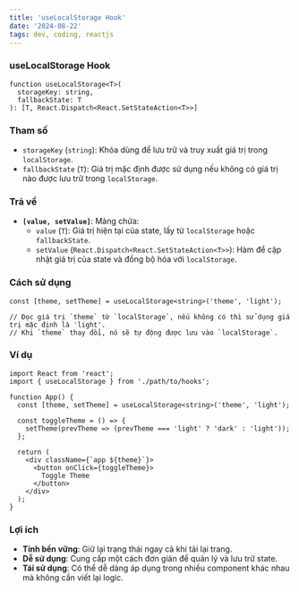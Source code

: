 ```yaml
---
title: 'useLocalStorage Hook'
date: '2024-08-22'
tags: dev, coding, reactjs
---
```


### useLocalStorage Hook

```tsx
function useLocalStorage<T>(
  storageKey: string,
  fallbackState: T
): [T, React.Dispatch<React.SetStateAction<T>>]

```

### **Tham số**

- `storageKey` (`string`): Khóa dùng để lưu trữ và truy xuất giá trị trong `localStorage`.
- `fallbackState` (`T`): Giá trị mặc định được sử dụng nếu không có giá trị nào được lưu trữ trong `localStorage`.

### **Trả về**

- **`[value, setValue]`**: Mảng chứa:
    - `value` (`T`): Giá trị hiện tại của state, lấy từ `localStorage` hoặc `fallbackState`.
    - `setValue` (`React.Dispatch<React.SetStateAction<T>>`): Hàm để cập nhật giá trị của state và đồng bộ hóa với `localStorage`.

### **Cách sử dụng**

```tsx
const [theme, setTheme] = useLocalStorage<string>('theme', 'light');

// Đọc giá trị `theme` từ `localStorage`, nếu không có thì sử dụng giá trị mặc định là 'light'.
// Khi `theme` thay đổi, nó sẽ tự động được lưu vào `localStorage`.

```

### **Ví dụ**

```tsx
import React from 'react';
import { useLocalStorage } from './path/to/hooks';

function App() {
  const [theme, setTheme] = useLocalStorage<string>('theme', 'light');

  const toggleTheme = () => {
    setTheme(prevTheme => (prevTheme === 'light' ? 'dark' : 'light'));
  };

  return (
    <div className={`app ${theme}`}>
      <button onClick={toggleTheme}>
        Toggle Theme
      </button>
    </div>
  );
}

```

### **Lợi ích**

- **Tính bền vững**: Giữ lại trạng thái ngay cả khi tải lại trang.
- **Dễ sử dụng**: Cung cấp một cách đơn giản để quản lý và lưu trữ state.
- **Tái sử dụng**: Có thể dễ dàng áp dụng trong nhiều component khác nhau mà không cần viết lại logic.

